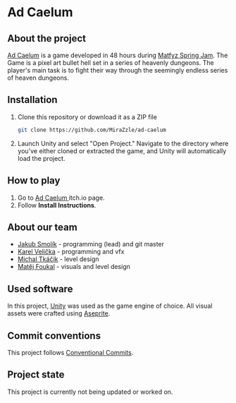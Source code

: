 # Ad Caelum

## About the project
<a href="https://mirazzle.itch.io/ad-caelum"> Ad Caelum</a> is a game developed in 48 hours during <a href="https://itch.io/jam/spring-game-jam-cuni-mff"> Matfyz Spring Jam</a>. The Game is a pixel art bullet hell set in a series of heavenly dungeons. The player's main task is to fight their way through the seemingly endless series of heaven dungeons.

## Installation
1. Clone this repository or download it as a ZIP file
      ```bash
   git clone https://github.com/MiraZzle/ad-caelum
   ```
2. Launch Unity and select "Open Project." Navigate to the directory where you've either cloned or extracted the game, and Unity will automatically load the project.

## How to play
1. Go to <a href="https://mirazzle.itch.io/ad-caelum"> Ad Caelum </a> itch.io page.
2. Follow **Install Instructions**.

## About our team
- <a href="https://github.com/Couleslaw"> Jakub Smolík</a> - programming (lead) and git master
- <a href="https://github.com/tucnakomet1">Karel Velička</a> - programming and vfx
- <a href="https://github.com/spicybutter123">Michal Tkáčik</a> - level design
- <a href="https://github.com/MiraZzle">Matěj Foukal</a> - visuals and level design

## Used software
In this project, [Unity](https://unity.com/) was used as the game engine of choice. All visual assets were crafted using [Aseprite](https://www.aseprite.org/).

## Commit conventions
This project follows <a href="https://www.freecodecamp.org/news/how-to-write-better-git-commit-messages/"> Conventional Commits</a>.

## Project state
This project is currently not being updated or worked on.


